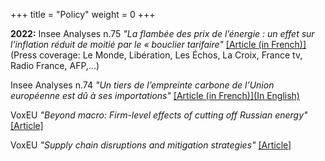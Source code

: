 +++
title = "Policy"
weight = 0
+++


**2022:**
Insee Analyses n.75 *"La flambée des prix de l’énergie : un effet sur l’inflation réduit de moitié par le « bouclier tarifaire"* [[Article (in French)]](https://www.insee.fr/fr/statistiques/6524161)(Press coverage: Le Monde, Libération, Les Échos, La Croix, France tv, Radio France, AFP,...) 

Insee Analyses n.74 *"Un tiers de l’empreinte carbone de l’Union européenne est dû à ses importations"* [[Article (in French)]](https://www.insee.fr/fr/statistiques/6474294)[(In English)](https://www.insee.fr/en/statistiques/6478761)

VoxEU *"Beyond macro: Firm-level effects of cutting off Russian energy"* [[Article]](https://voxeu.org/article/firm-level-effects-cutting-russian-energy)

VoxEU *"Supply chain disruptions and mitigation strategies"* [[Article]](https://voxeu.org/article/supply-chain-disruptions-and-mitigation-strategies)


